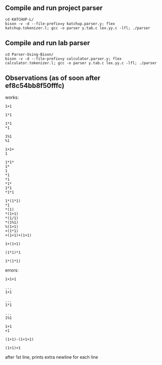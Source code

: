 
## Compile and run project parser

    cd KATCHUP-L/
    bison -v -d --file-prefix=y katchup.parser.y; flex katchup.tokenizer.l; gcc -o parser y.tab.c lex.yy.c -lfl; ./parser

## Compile and run lab parser

    cd Parser-Using-Bison/
    bison -v -d --file-prefix=y calculator.parser.y; flex calculator.tokenizer.l; gcc -o parser y.tab.c lex.yy.c -lfl; ./parser

## Observations (as of soon after ef8c54bb8f50fffc)

works:

    1+1

    1*1

    1*1
    *1

    1%1
    %1

    1+1+
    1

    1*1*
    1*
    1
    *1
    *1
    *1*
    1*1
    *1*1

    1*(1*1)
    *1
    *(1)
    *(1+1)
    *(1/1)
    *(1%1)
    %(1+1)
    +(1*1)
    +(1+1)+(1+1)

    1+(1+1)

    (1*1)*1

    1*(1*1)


errors:

    1+1+1

    ...
    1+1

    ...
    1*1

    ...
    1%1

    1+1
    +1

    (1+1)-(1+1+1)

    (1+1)+1


after 1st line, prints extra newline for each line
